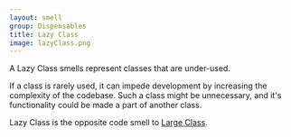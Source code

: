 ```yaml
---
layout: smell
group: Dispensables
title: Lazy Class
image: lazyClass.png
---
```

A Lazy Class smells represent classes that are under-used.

If a class is rarely used, it can impede development by increasing the complexity of the codebase. Such a class might be unnecessary, and it's functionality could be made a part of another class.

Lazy Class is the opposite code smell to [Large Class](../bloaters/largeClass).